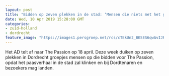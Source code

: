 ```yaml
---
layout: post
title: "Bidden op zeven plekken in de stad: ‘Mensen die niets met het geloof hebben, vinden dit misschien maar raar’"
date: Wed, 10 Apr 2019 15:28:00 GMT
categories: 
- zuid-holland 
- dordrecht 
feature_image: "https://images1.persgroep.net/rcs/cTEkUn2_BKSES6qwAvIJR_UI2T0/diocontent/145142171/_fitwidth/400/?appId=21791a8992982cd8da851550a453bd7f&quality=0.7"
---
```


Het AD telt af naar The Passion op 18 april. Deze week duiken op zeven plekken in Dordrecht groepjes mensen op die bidden voor The Passion, opdat het paasverhaal in de stad zal klinken en bij Dordtenaren en bezoekers mag landen.
